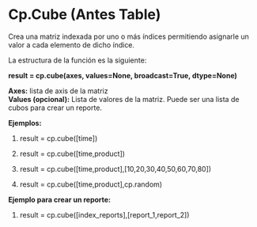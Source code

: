 
# Cp.Cube (Antes Table)


Crea una matriz indexada por uno o más índices permitiendo asignarle un valor a cada elemento de dicho índice.

La estructura de la función es la siguiente:

**result = cp.cube(axes, values=None, broadcast=True, dtype=None)**

**Axes:**  lista de axis de la matriz  
**Values (opcional):**  Lista de valores de la matriz. Puede ser una lista de cubos para crear un reporte.

**Ejemplos:**

1.  result = cp.cube([time])

1.  result = cp.cube([time,product])

1.  result = cp.cube([time,product],[10,20,30,40,50,60,70,80])

1.  result = cp.cube([time,product],cp.random)

**Ejemplo para crear un reporte:**

1.  result = cp.cube([index_reports],[report_1,report_2])
<!--stackedit_data:
eyJoaXN0b3J5IjpbMTk0MTQyNTgyNl19
-->